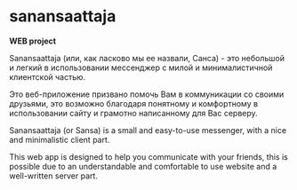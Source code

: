 # sanansaattaja
**WEB project**

Sanansaattaja (или, как ласково мы ее назвали, Санса) - это небольшой и легкий в использовании мессенджер c милой и минималистичной клиентской частью.

Это веб-приложение призвано помочь Вам в коммуникации со своими друзьями, это возможно благодаря понятному и комфортному в использовании сайту и грамотно написанному для Вас серверу.

Sanansaattaja (or Sansa) is a small and easy-to-use messenger, with a nice and minimalistic client part.

This web app is designed to help you communicate with your friends, this is possible due to an understandable and comfortable to use website and a well-written server part.
